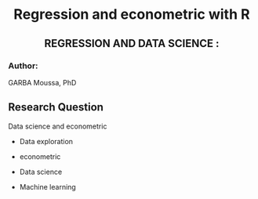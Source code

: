 <h1 align=center> Regression and econometric with  R </h1>


<h2 align=center>REGRESSION AND DATA SCIENCE :</h2>

<h3>Author: </h3>

GARBA Moussa, PhD<br>


<h2>Research Question</h2>

Data science and econometric 

- Data exploration 


- econometric 

- Data science 

- Machine learning 



